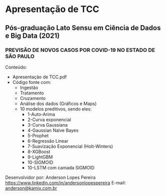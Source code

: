 # Apresentação de TCC
## Pós-graduação Lato Sensu em Ciência de Dados e Big Data (2021)
### PREVISÃO DE NOVOS CASOS POR COVID-19 NO ESTADO DE SÃO PAULO

Conteúdo:
- Apresentação de TCC.pdf
- Código fonte com:
    - Ingestão
    - Tratamento
    - Cruzamento
    - Análise dos dados (Gráficos e Maps)
    - 10 modelos preditivos, sendo eles:
      -  1-Auto-Arima
      -  2-Curva exponencial
      -  3-Curva Gaussiana
      -  4-Gaussian Naive Bayes
      -  5-Prophet
      -  6-Regressão Linear
      -  7-Suavização Exponencial (Holt-Winters)
      -  8-XGBoost
      -  9-LightGBM
      -  10-SIGMOID
      -  10-LSTM com camada SIGMOID

Desenvolvidor por: Anderson Lopes Pereira
https://www.linkedin.com/in/andersonlopespereira
E-mail: anderson@kamix.com.br
